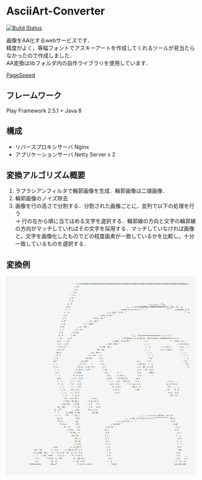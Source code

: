 # AsciiArt-Converter
[![Build Status](https://travis-ci.org/SoichiSumi/AsciiArtConverter-WebApp.svg?branch=master)](https://travis-ci.org/SoichiSumi/AsciiArtConverter-WebApp)


画像をAA化するwebサービスです．<br>
精度がよく，等幅フォントでアスキーアートを作成してくれるツールが見当たらなかったので作成しました．<br>
AA変換はlibフォルダ内の自作ライブラリを使用しています．

[PageSpeed](http://ur0.work/tjhH)

## フレームワーク
Play Framework 2.5.1 + Java 8

## 構成
+ リバースプロキシサーバ  Nginx
+ アプリケーションサーバ  Netty Server x 2

## 変換アルゴリズム概要
1. ラプラシアンフィルタで輪郭画像を生成．輪郭画像は二値画像．
2. 輪郭画像のノイズ除去
3. 画像を行の高さで分割する．分割された画像ごとに，並列で以下の処理を行う<br>
  → 行の左から順に当てはめる文字を選択する．輪郭線の方向と文字の輪郭線の方向がマッチしていればその文字を採用する．マッチしていなければ画像と，文字を画像化したものでどの程度画素が一致しているかを比較し，十分一致しているものを選択する．

## 変換例
![image](sample.png)
